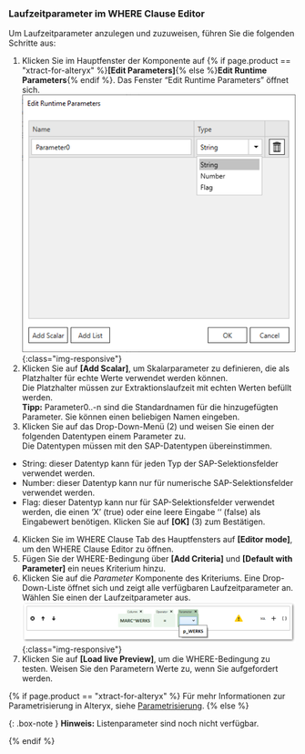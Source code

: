 
### Laufzeitparameter im WHERE Clause Editor

Um Laufzeitparameter anzulegen und zuzuweisen, führen Sie die folgenden Schritte aus: 

1. Klicken Sie im Hauptfenster der Komponente auf {% if page.product == "xtract-for-alteryx" %}**[Edit Parameters]**{% else %}**Edit Runtime Parameters**{% endif %}.
Das Fenster “Edit Runtime Parameters” öffnet sich.<br>
![dd-parameters](/img/content/where-clause-parameter.png){:class="img-responsive"}
2. Klicken Sie auf **[Add Scalar]**, um Skalarparameter zu definieren, die als Platzhalter für echte Werte verwendet werden können.<br>
Die Platzhalter müssen zur Extraktionslaufzeit mit echten Werten befüllt werden.<br>
**Tipp:** Parameter0..-n sind die Standardnamen für die hinzugefügten Parameter. Sie können einen beliebigen Namen eingeben.
3. Klicken Sie auf das Drop-Down-Menü (2) und weisen Sie einen der folgenden Datentypen einem Parameter zu. <br>
Die Datentypen müssen mit den SAP-Datentypen übereinstimmen.
- String: dieser Datentyp kann für jeden Typ der SAP-Selektionsfelder verwendet werden.
- Number: dieser Datentyp kann nur für numerische SAP-Selektionsfelder verwendet werden.
- Flag: dieser Datentyp kann nur für SAP-Selektionsfelder verwendet werden, die einen ‘X’ (true) oder eine leere Eingabe ‘‘ (false) als Eingabewert benötigen.
Klicken Sie auf **[OK]** (3) zum Bestätigen.
4. Klicken Sie im WHERE Clause Tab des Hauptfensters auf **[Editor mode]**, um den WHERE Clause Editor zu öffnen.
5. Fügen Sie der WHERE-Bedingung über **[Add Criteria]** und **[Default with Parameter]** ein neues Kriterium hinzu.
6. Klicken Sie auf die *Parameter* Komponente des Kriteriums. Eine Drop-Down-Liste öffnet sich und zeigt alle verfügbaren Laufzeitparameter an.
Wählen Sie einen der Laufzeitparameter aus.<br>
![WHERE-Clause-Builder-Example](/img/content/where-clause-param.png){:class="img-responsive"}
7. Klicken Sie auf **[Load live Preview]**, um die WHERE-Bedingung zu testen. 
Weisen Sie den Parametern Werte zu, wenn Sie aufgefordert werden.

{% if page.product == "xtract-for-alteryx" %}
Für mehr Informationen zur Parametrisierung in Alteryx, siehe [Parametrisierung](../parametrisierung).
{% else %}

{: .box-note }
**Hinweis:** Listenparameter sind noch nicht verfügbar.

{% endif %}

